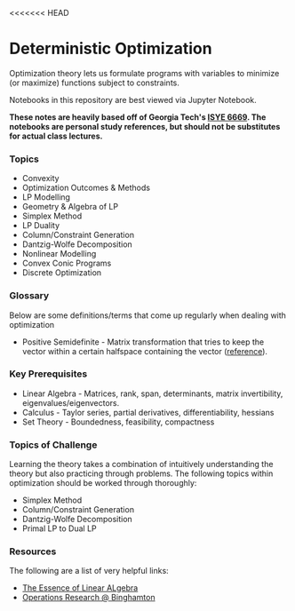 <<<<<<< HEAD
# Deterministic Optimization

Optimization theory lets us formulate programs with variables to minimize (or maximize) functions subject to constraints. 

Notebooks in this repository are best viewed via Jupyter Notebook.

**These notes are heavily based off of Georgia Tech's [ISYE 6669](https://www.edx.org/course/deterministic-optimization-2). The notebooks are personal study references, but should not be substitutes for actual class lectures.**

### Topics

* Convexity
* Optimization Outcomes & Methods
* LP Modelling
* Geometry & Algebra of LP
* Simplex Method
* LP Duality
* Column/Constraint Generation
* Dantzig-Wolfe Decomposition
* Nonlinear Modelling
* Convex Conic Programs
* Discrete Optimization

### Glossary

Below are some definitions/terms that come up regularly when dealing with optimization

* Positive Semidefinite - Matrix transformation that tries to keep the vector within a certain halfspace containing the vector ([reference](https://math.stackexchange.com/questions/9758/intuitive-explanation-of-a-positive-semidefinite-matrix)).

### Key Prerequisites

* Linear Algebra - Matrices, rank, span, determinants, matrix invertibility, eigenvalues/eigenvectors.
* Calculus - Taylor series, partial derivatives, differentiability, hessians
* Set Theory - Boundedness, feasibility, compactness

### Topics of Challenge

Learning the theory takes a combination of intuitively understanding the theory but also practicing through problems. The following topics within optimization should be worked through thoroughly: 

* Simplex Method
* Column/Constraint Generation
* Dantzig-Wolfe Decomposition
* Primal LP to Dual LP

### Resources

The following are a list of very helpful links:

* [The Essence of Linear ALgebra](https://www.youtube.com/playlist?list=PLZHQObOWTQDPD3MizzM2xVFitgF8hE_ab)
* [Operations Research @ Binghamton](https://www.youtube.com/watch?v=WIWhQpR-CjY&list=PLgA4wLGrqI-ll9OSJmR5nU4lV4_aNTgKx)
